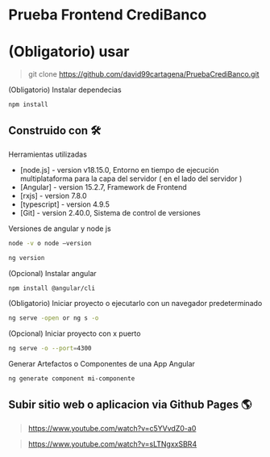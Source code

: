 # Prueba Frontend CrediBanco

# (Obligatorio) usar  
> git clone https://github.com/david99cartagena/PruebaCrediBanco.git

(Obligatorio) Instalar dependecias
```sh
npm install
```
## Construido con 🛠️
Herramientas utilizadas

- [node.js] - version v18.15.0, Entorno en tiempo de ejecución multiplataforma para la capa del servidor ( en el lado del servidor )
- [Angular] - version 15.2.7, Framework de Frontend
- [rxjs] - version 7.8.0
- [typescript] - version 4.9.5
- [Git] - version 2.40.0, Sistema de control de versiones

Versiones de angular y node js
```sh
node -v o node –version
```
```sh
ng version
```
(Opcional) Instalar angular
```sh
npm install @angular/cli
```
(Obligatorio) Iniciar proyecto o ejecutarlo con un navegador predeterminado
```sh
ng serve -open or ng s -o
```
(Opcional) Iniciar proyecto con x puerto
```sh
ng serve -o --port=4300
```
Generar Artefactos o Componentes de una App Angular
```sh
ng generate component mi-componente
```

## Subir sitio web o aplicacion via Github Pages 🌎

> https://www.youtube.com/watch?v=c5YVvdZ0-a0

> https://www.youtube.com/watch?v=sLTNgxxSBR4
